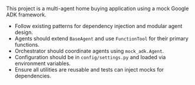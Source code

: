 <!-- Use this file to provide workspace-specific custom instructions to Copilot. For more details, visit https://code.visualstudio.com/docs/copilot/copilot-customization#_use-a-githubcopilotinstructionsmd-file -->

This project is a multi-agent home buying application using a mock Google ADK framework. 

- Follow existing patterns for dependency injection and modular agent design.
- Agents should extend `BaseAgent` and use `FunctionTool` for their primary functions.
- Orchestrator should coordinate agents using `mock_adk.Agent`.
- Configuration should be in `config/settings.py` and loaded via environment variables.
- Ensure all utilities are reusable and tests can inject mocks for dependencies.
